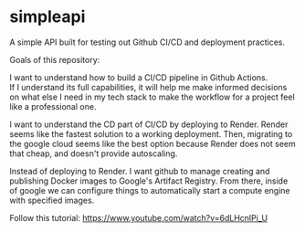 # simpleapi
A simple API built for testing out Github CI/CD and deployment practices.

Goals of this repository:

I want to understand how to build a CI/CD pipeline in Github Actions.  
If I understand its full capabilities, it will help me make informed 
decisions on what else I need in my tech stack to make the workflow for a project
feel like a professional one.  


I want to understand the CD part of CI/CD by deploying to Render. 
Render seems like the fastest solution to a working deployment. Then,
migrating to the google cloud seems like the best option because Render does
not seem that cheap, and doesn't provide autoscaling.


Instead of deploying to Render. I want github to manage creating and publishing Docker images to Google's Artifact Registry. From there, inside of google we can configure things to automatically start a compute engine with specified images.

Follow this tutorial:
https://www.youtube.com/watch?v=6dLHcnlPi_U
